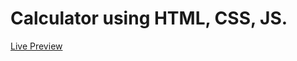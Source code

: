 # Calculator using HTML, CSS, JS.

<a href="https://danielgrec.github.io/calculator/">Live Preview</a>
